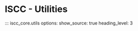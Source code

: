 # **ISCC** - Utilities

::: iscc_core.utils
    options:
        show_source: true
        heading_level: 3
